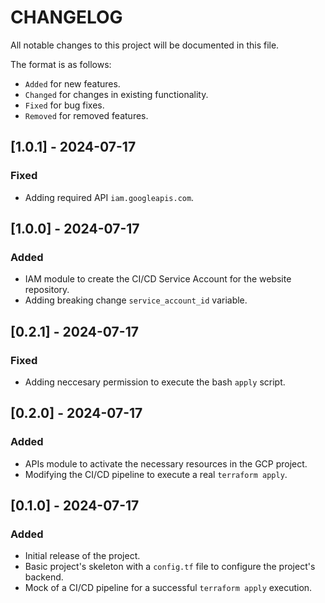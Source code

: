 # CHANGELOG

All notable changes to this project will be documented in this file.

The format is as follows:

- `Added` for new features.
- `Changed` for changes in existing functionality.
- `Fixed` for bug fixes.
- `Removed` for removed features.

## [1.0.1] - 2024-07-17
### Fixed
- Adding required API `iam.googleapis.com`.

## [1.0.0] - 2024-07-17
### Added
- IAM module to create the CI/CD Service Account for the website repository.
- Adding breaking change `service_account_id` variable.

## [0.2.1] - 2024-07-17
### Fixed
- Adding neccesary permission to execute the bash `apply` script.

## [0.2.0] - 2024-07-17
### Added
- APIs module to activate the necessary resources in the GCP project.
- Modifying the CI/CD pipeline to execute a real `terraform apply`.


## [0.1.0] - 2024-07-17
### Added
- Initial release of the project.
- Basic project's skeleton with a `config.tf` file to configure the project's backend.
- Mock of a CI/CD pipeline for a successful `terraform apply` execution.
